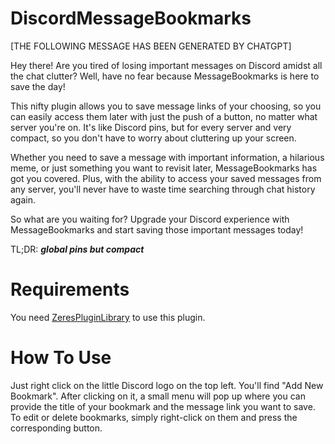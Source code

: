 # DiscordMessageBookmarks

[THE FOLLOWING MESSAGE HAS BEEN GENERATED BY CHATGPT]

Hey there! Are you tired of losing important messages on Discord amidst all the chat clutter? Well, have no fear because MessageBookmarks is here to save the day!

This nifty plugin allows you to save message links of your choosing, so you can easily access them later with just the push of a button, no matter what server you're on. It's like Discord pins, but for every server and very compact, so you don't have to worry about cluttering up your screen.

Whether you need to save a message with important information, a hilarious meme, or just something you want to revisit later, MessageBookmarks has got you covered. Plus, with the ability to access your saved messages from any server, you'll never have to waste time searching through chat history again.

So what are you waiting for? Upgrade your Discord experience with MessageBookmarks and start saving those important messages today!

TL;DR: ***global pins but compact***

# Requirements

You need [ZeresPluginLibrary](https://betterdiscord.app/plugin/ZeresPluginLibrary) to use this plugin.

# How To Use

Just right click on the little Discord logo on the top left. You'll find "Add New Bookmark". After clicking on it, a small menu will pop up where you can provide the title of your bookmark and the message link you want to save.
To edit or delete bookmarks, simply right-click on them and press the corresponding button.
